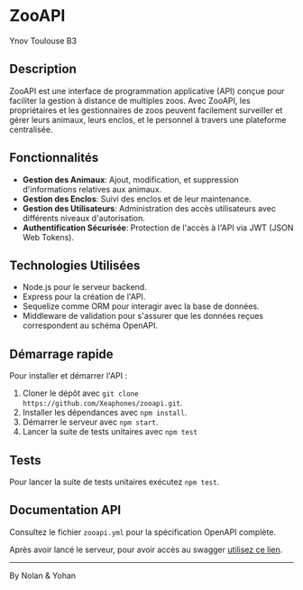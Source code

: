 # ZooAPI

Ynov Toulouse B3

## Description

ZooAPI est une interface de programmation applicative (API) conçue pour faciliter la gestion à distance de multiples zoos. Avec ZooAPI, les propriétaires et les gestionnaires de zoos peuvent facilement surveiller et gérer leurs animaux, leurs enclos, et le personnel à travers une plateforme centralisée.

## Fonctionnalités

- **Gestion des Animaux**: Ajout, modification, et suppression d'informations relatives aux animaux.
- **Gestion des Enclos**: Suivi des enclos et de leur maintenance.
- **Gestion des Utilisateurs**: Administration des accès utilisateurs avec différents niveaux d'autorisation.
- **Authentification Sécurisée**: Protection de l'accès à l'API via JWT (JSON Web Tokens).

## Technologies Utilisées

- Node.js pour le serveur backend.
- Express pour la création de l'API.
- Sequelize comme ORM pour interagir avec la base de données.
- Middleware de validation pour s'assurer que les données reçues correspondent au schéma OpenAPI.

## Démarrage rapide

Pour installer et démarrer l'API :

1. Cloner le dépôt avec `git clone https://github.com/Xeaphones/zooapi.git`.
2. Installer les dépendances avec `npm install`.
3. Démarrer le serveur avec `npm start`.
4. Lancer la suite de tests unitaires avec `npm test`

## Tests

Pour lancer la suite de tests unitaires exécutez `npm test`.

## Documentation API

Consultez le fichier `zooapi.yml` pour la spécification OpenAPI complète.

Après avoir lancé le serveur, pour avoir accès au swagger [utilisez ce lien](http://localhost:3000/api/documentation).

---

By Nolan & Yohan

